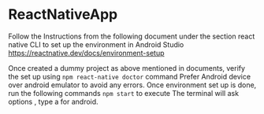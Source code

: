 # ReactNativeApp

 Follow the Instructions from the following document under the section react native CLI to set up the environment in Android Studio
 https://reactnative.dev/docs/environment-setup

Once created a dummy project as above mentioned in documents, verify the set up using `npm react-native doctor` command
Prefer Android device over android emulator to avoid any errors.
Once environment set up is done, run the following commands
`npm start` to execute
The terminal will ask options , type a for android.

